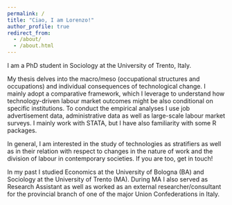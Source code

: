 ```yaml
---
permalink: /
title: "Ciao, I am Lorenzo!"
author_profile: true
redirect_from: 
  - /about/
  - /about.html
---
```


I am a PhD student in Sociology at the University of Trento, Italy.

My thesis delves into the macro/meso (occupational structures and occupations) and individual consequences of technological change. I mainly adopt a comparative framework, which I leverage to understand how technology-driven labour market outcomes might be also conditional on specific institutions. To conduct the empirical analyses I use job advertisement data, administrative data as well as large-scale labour market surveys. I mainly work with STATA, but I have also familiarity with some R packages.

In general, I am interested in the study of technologies as stratifiers as well as in their relation with respect to changes in the nature of work and the division of labour in contemporary societies. If you are too, get in touch!

In my past I studied Economics at the University of Bologna (BA) and Sociology at the University of Trento (MA). During MA I also served as Research Assistant as well as worked as an external researcher/consultant for the provincial branch of one of the major Union Confederations in Italy.

